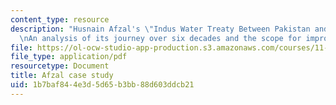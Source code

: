 ```yaml
---
content_type: resource
description: "Husnain Afzal's \"Indus Water Treaty Between Pakistan and India of 1960:\r\
  \nAn analysis of its journey over six decades and the scope for improvements\""
file: https://ol-ocw-studio-app-production.s3.amazonaws.com/courses/11-382-water-diplomacy-spring-2021/1b7baf844e3d5d65b3bb88d603ddcb21_MIT11_382s21_Afzal.pdf
file_type: application/pdf
resourcetype: Document
title: Afzal case study
uid: 1b7baf84-4e3d-5d65-b3bb-88d603ddcb21
---
```

